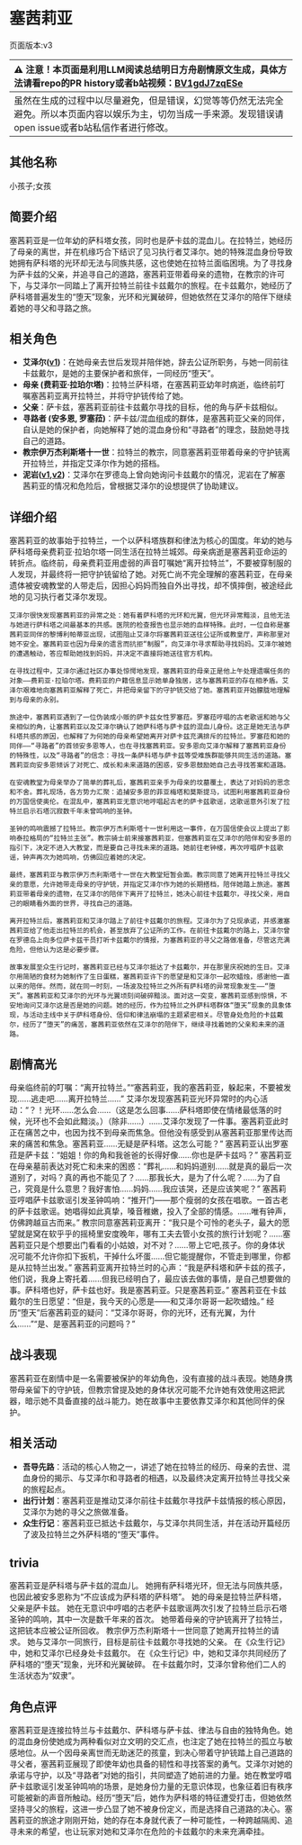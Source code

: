 # 塞茜莉亚
页面版本:v3
 

| :warning: 注意！本页面是利用LLM阅读总结明日方舟剧情原文生成，具体方法请看repo的PR history或者b站视频：[BV1gdJ7zqESe](https://www.bilibili.com/video/BV1gdJ7zqESe/)         |
|:----------------------------|
| 虽然在生成的过程中以尽量避免，但是错误，幻觉等等仍然无法完全避免。所以本页面内容以娱乐为主，切勿当成一手来源。发现错误请open issue或者b站私信作者进行修改。|



## 其他名称
小孩子;女孩
## 简要介绍
塞茜莉亚是一位年幼的萨科塔女孩，同时也是萨卡兹的混血儿。在拉特兰，她经历了母亲的离世，并在机缘巧合下结识了见习执行者艾泽尔。她的特殊混血身份导致她拥有萨科塔的光环却无法与同族共感，这也使她在拉特兰面临困境。为了寻找身为萨卡兹的父亲，并追寻自己的道路，塞茜莉亚带着母亲的遗物，在教宗的许可下，与艾泽尔一同踏上了离开拉特兰前往卡兹戴尔的旅程。在卡兹戴尔，她经历了萨科塔普遍发生的“堕天”现象，光环和光翼破碎，但她依然在艾泽尔的陪伴下继续着她的寻父和寻路之旅。
## 相关角色
-   **艾泽尔([v1](../chars/extended_char_ai_ze_er.md))**：在她母亲去世后发现并陪伴她，辞去公证所职务，与她一同前往卡兹戴尔，是她的主要保护者和旅伴，一同经历“堕天”。
-   **母亲 (费莉亚·拉珀尔塔)**：拉特兰萨科塔，在塞茜莉亚幼年时病逝，临终前叮嘱塞茜莉亚离开拉特兰，并将守护铳传给了她。
-   **父亲**：萨卡兹，塞茜莉亚前往卡兹戴尔寻找的目标，他的角与萨卡兹相似。
-   **寻路者 (安多恩, 罗塞菈)**：萨卡兹/混血组成的群体，是塞茜莉亚父亲的同伴，自认是她的保护者，向她解释了她的混血身份和“寻路者”的理念，鼓励她寻找自己的道路。
-   **教宗伊万杰利斯塔十一世**：拉特兰的教宗，同意塞茜莉亚带着母亲的守护铳离开拉特兰，并指定艾泽尔作为她的搭档。
-   **泥岩([v1](../chars/char_311_mudrok.md),[v2](char_311_mudrok.md))**：艾泽尔在罗德岛上曾向她询问卡兹戴尔的情况，泥岩在了解塞茜莉亚的情况和危险后，曾根据艾泽尔的设想提供了协助建议。
## 详细介绍
塞茜莉亚的故事始于拉特兰，一个以萨科塔族群和律法为核心的国度。年幼的她与萨科塔母亲费莉亚·拉珀尔塔一同生活在拉特兰城郊。母亲病逝是塞茜莉亚命运的转折点。临终前，母亲费莉亚用虚弱的声音叮嘱她“离开拉特兰”，不要被穿制服的人发现，并最终将一把守护铳留给了她。对死亡尚不完全理解的塞茜莉亚，在母亲遗体被安魂教堂的人带走后，因担心妈妈而独自外出寻找，却不慎摔倒，被途经此地的见习执行者艾泽尔发现。

    艾泽尔很快发现塞茜莉亚的异常之处：她有着萨科塔的光环和光翼，但光环异常黯淡，且他无法与她进行萨科塔之间最基本的共感。医院的检查报告也显示她的血样特殊。此时，一位自称是塞茜莉亚同伴的黎博利帕蒂亚出现，试图阻止艾泽尔将塞茜莉亚送往公证所或教皇厅，声称那里对她不安全。塞茜莉亚也因为母亲的遗言而抗拒“制服”，向艾泽尔寻求帮助寻找妈妈。艾泽尔被她的遭遇触动，答应帮助她找到妈妈，并决定不直接将她送往官方机构。

    在寻找过程中，艾泽尔通过社区办事处惊愕地发现，塞茜莉亚的母亲正是他上午处理遗嘱任务的对象——费莉亚·拉珀尔塔。费莉亚的户籍信息显示她单身独居，这与塞茜莉亚的存在相矛盾。艾泽尔艰难地向塞茜莉亚解释了死亡，并把母亲留下的守护铳交给了她。塞茜莉亚开始朦胧地理解到与母亲的永别。

    旅途中，塞茜莉亚遇到了一位伪装成小贩的萨卡兹女性罗塞菈。罗塞菈哼唱的古老歌谣和她与父亲相似的角，让塞茜莉亚以及艾泽尔确认了她萨科塔与萨卡兹的混血儿身份。这正是她无法与萨科塔共感的原因，也解释了为何她的母亲希望她离开对萨卡兹充满排斥的拉特兰。罗塞菈和她的同伴——“寻路者”的首领安多恩等人，也在寻找塞茜莉亚。安多恩向艾泽尔解释了塞茜莉亚身份的特殊性，以及“寻路者”的信念：寻找一条萨科塔与萨卡兹等受难族群能够共同生活的道路。塞茜莉亚向安多恩倾诉了对死亡、成长和未来道路的困惑，安多恩鼓励她自己去寻找答案和道路。

    在安魂教堂为母亲举办了简单的葬礼后，塞茜莉亚亲手为母亲的坟墓覆土，表达了对妈妈的思念和不舍。葬礼现场，各方势力汇聚：追捕安多恩的菲亚梅塔和莫斯提马，试图利用塞茜莉亚身份的万国信使奥伦。在混乱中，塞茜莉亚无意识地哼唱起古老的萨卡兹歌谣，这歌谣意外引发了拉特兰启示石塔沉寂数千年未曾鸣响的圣钟。

    圣钟的鸣响震撼了拉特兰。教宗伊万杰利斯塔十一世利用这一事件，在万国信使会议上提出了影响泰拉格局的“拉特兰主张”。教宗骑士前来接塞茜莉亚，但塞茜莉亚在艾泽尔的陪伴和安多恩的指引下，决定不进入大教堂，而是要自己寻找未来的道路。她前往老钟楼，再次哼唱萨卡兹歌谣，钟声再次为她鸣响，仿佛回应着她的决定。

    最终，塞茜莉亚与教宗伊万杰利斯塔十一世在大教堂短暂会面。教宗同意了她离开拉特兰寻找父亲的意愿，允许她带走母亲的守护铳，并指定艾泽尔作为她的长期搭档，陪伴她踏上旅途。塞茜莉亚带着母亲的遗物，在艾泽尔的陪伴下离开了拉特兰，她决心前往卡兹戴尔，寻找父亲，用自己的眼睛看外面的世界，寻找自己的道路。

    离开拉特兰后，塞茜莉亚和艾泽尔踏上了前往卡兹戴尔的旅程。艾泽尔为了兑现承诺，并感激塞茜莉亚给了他走出拉特兰的机会，甚至放弃了公证所的工作。在前往卡兹戴尔的路上，艾泽尔曾在罗德岛上向多位萨卡兹干员打听卡兹戴尔的情报，为塞茜莉亚的寻父之路做准备，尽管这充满危险，但他认为这是必要步骤。

    故事发展至众生行记时，塞茜莉亚已经与艾泽尔抵达了卡兹戴尔，并在那里庆祝她的生日。艾泽尔用简陋的食材为她制作了生日蛋糕，塞茜莉亚许下的愿望是和艾泽尔一起吹蜡烛，感谢他一直以来的陪伴。然而，就在同一时刻，一场波及拉特兰之外所有萨科塔的异常现象发生——“堕天”。塞茜莉亚和艾泽尔的光环与光翼顷刻间破碎黯淡。面对这一突变，塞茜莉亚感到惊惧，不安地询问艾泽尔这是否是她的问题。她的经历，作为拉特兰之外萨科塔群体“堕天”现象的具象体现，与活动主线中关于萨科塔身份、信仰和律法崩塌的主题紧密相关。尽管身处危险的卡兹戴尔，经历了“堕天”的痛苦，塞茜莉亚依然在艾泽尔的陪伴下，继续寻找着她的父亲和未来的道路。
## 剧情高光
母亲临终前的叮嘱：“离开拉特兰。”“塞茜莉亚，我的塞茜莉亚，躲起来，不要被发现......逃走吧......离开拉特兰......”
    艾泽尔发现塞茜莉亚光环异常时的内心活动：“？！光环......怎么会......（这是怎么回事......萨科塔即使在情绪最低落的时候，光环也不会如此黯淡。）（除非......）......艾泽尔发现了一件事。塞茜莉亚此时正在痛苦之中，也因为找不到母亲而焦急。但他没有感受到从塞茜莉亚那里传达而来的痛苦和焦急。塞茜莉亚......无疑是萨科塔。这怎么可能？”
    塞茜莉亚认出罗塞菈是萨卡兹：“姐姐！你的角和我爸爸的长得好像......你也是萨卡兹吗？”
    塞茜莉亚在母亲墓前表达对死亡和未来的困惑：“葬礼......和妈妈道别......就是真的最后一次道别了，对吗？真的再也不能见了？......那我长大，是为了什么呢？......为了自己，究竟是什么意思？我好害怕......妈妈......我应该哭，还是应该笑呢？”
    塞茜莉亚哼唱萨卡兹歌谣引发圣钟鸣响：“推开门——那个瘦弱的女孩在唱歌。一首古老的萨卡兹歌谣。她唱得如此真挚，嗓音稚嫩，投入了全部的情感。......唯有钟声，仿佛跨越亘古而来。”
    教宗同意塞茜莉亚离开：“我只是个可怜的老头子，最大的愿望就是窝在软乎乎的摇椅里安度晚年，哪有工夫去管小女孩的旅行计划呢？......塞茜莉亚只是个想要出门看看的小姑娘，对不对？......带上它吧,孩子。你的身体状况可能不允许你扣下扳机，干掉什么坏蛋......但它能提醒你，不管走到哪里，你都是从拉特兰出发。”
    塞茜莉亚离开拉特兰时的心声：“我是萨科塔和萨卡兹的孩子，他们说，我身上寄托着......但我已经明白了，最应该去做的事情，是自己想要做的事。萨科塔也好，萨卡兹也好。我是塞茜莉亚。只是塞茜莉亚。”
    塞茜莉亚在卡兹戴尔的生日愿望：“但是，我今天的心愿是——和艾泽尔哥哥一起吹蜡烛。”
    经历“堕天”后塞茜莉亚的疑问：“艾泽尔哥哥，你的光环，还有光翼，为什么......”“是、是塞茜莉亚的问题吗？”
## 战斗表现
塞茜莉亚在剧情中是一名需要被保护的年幼角色，没有直接的战斗表现。她随身携带母亲留下的守护铳，但教宗曾提及她的身体状况可能不允许她有效使用这把武器，暗示她不具备直接的战斗能力。她在故事中主要依靠艾泽尔和其他同伴的保护。
## 相关活动
-   **吾导先路**：活动的核心人物之一，讲述了她在拉特兰的经历、母亲的去世、混血身份的揭示、与艾泽尔和寻路者的相遇，以及最终决定离开拉特兰寻找父亲的旅程起点。
-   **出行计划**：塞茜莉亚是推动艾泽尔前往卡兹戴尔寻找萨卡兹情报的核心原因，艾泽尔为她的寻父之旅做准备。
-   **众生行记**：塞茜莉亚已抵达卡兹戴尔，与艾泽尔共同生活，并在活动开篇经历了波及拉特兰之外萨科塔的“堕天”事件。
## trivia
塞茜莉亚是萨科塔与萨卡兹的混血儿。
    她拥有萨科塔光环，但无法与同族共感，也因此被安多恩称为“不应该成为萨科塔的萨科塔”。
    她的母亲是拉特兰萨科塔，父亲是萨卡兹。
    她在无意识中哼唱的古老萨卡兹歌谣两次引发了拉特兰启示石塔圣钟的鸣响，其中一次是数千年来的首次。
    她带着母亲的守护铳离开了拉特兰，这把铳本应被公证所回收。
    教宗伊万杰利斯塔十一世同意了她离开拉特兰的请求。
    她与艾泽尔一同旅行，目标是前往卡兹戴尔寻找她的父亲。
    在《众生行记》中，她和艾泽尔已经身处卡兹戴尔。
    在《众生行记》中，她和艾泽尔共同经历了萨科塔的“堕天”现象，光环和光翼破碎。
    在卡兹戴尔时，艾泽尔曾称他们二人的生活状态为“奴隶”。
## 角色点评
塞茜莉亚是连接拉特兰与卡兹戴尔、萨科塔与萨卡兹、律法与自由的独特角色。她的混血身份使她成为两种看似对立文明的交汇点，也注定了她在拉特兰的孤立与敏感地位。从一个因母亲离世而无助迷茫的孩童，到决心带着守护铳踏上自己道路的寻父者，塞茜莉亚展现了即使年幼也具备的韧性和寻找答案的勇气。艾泽尔对她的承诺与守护，以及“寻路者”对她的指引，共同塑造了她前进的力量。她在教堂哼唱萨卡兹歌谣引发圣钟鸣响的场景，是她身份力量的无意识体现，也象征着旧有秩序可能被新的声音所触动。经历“堕天”后，她作为萨科塔的特征遭受打击，但她依然坚持寻父的旅程，这进一步凸显了她不被身份定义，而是选择自己道路的决心。塞茜莉亚的旅途才刚刚开始，她的存在本身就代表了一种可能性，一种跨越隔阂、追寻未来的希望，也让玩家对她和艾泽尔在危险的卡兹戴尔的未来充满牵挂。